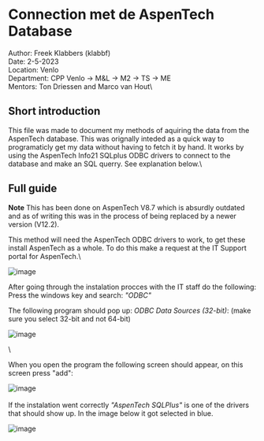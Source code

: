 # Connection met de AspenTech Database
Author: Freek Klabbers (klabbf)\
Date: 2-5-2023\
Location: Venlo\
Department: CPP Venlo -> M&L -> M2 -> TS -> ME\
Mentors: Ton Driessen and Marco van Hout\

## Short introduction
This file was made to document my methods of aquiring the data from the AspenTech database.
This was orignally inteded as a quick way to programaticly get my data without having to fetch it by hand.
It works by using the AspenTech Info21 SQLplus ODBC drivers to connect to the database and make an SQL querry.
See explanation below.\

## Full guide
**Note** This has been done on AspenTech V8.7 which is absurdly outdated and as of writing this was in the process of being replaced by a newer version (V12.2).

This method will need the AspenTech ODBC drivers to work, to get these install AspenTech as a whole. To do this make a request at the IT Support portal for AspenTech.\

![image](https://user-images.githubusercontent.com/85930277/235662071-66817b00-cefa-41e9-a0aa-594aef43ebcd.png)


After going through the instalation procces with the IT staff do the following:
Press the windows key and search: *"ODBC"*

The following program should pop up: *ODBC Data Sources (32-bit)*: (make sure you select 32-bit and not 64-bit)

![image](https://user-images.githubusercontent.com/85930277/235662833-a9e14e50-8844-486a-b581-1b2dc145bb55.png)

\

When you open the program the following screen should appear, on this screen press "add":  

![image](https://user-images.githubusercontent.com/85930277/235663953-35967322-e277-4460-8361-c0495aefe76d.png)  
\
If the instalation went correctly *"AspenTech SQLPlus"* is one of the drivers that should show up. In the image below it got selected in blue.


![image](https://user-images.githubusercontent.com/85930277/235664143-47690337-657b-48c8-aa4a-9f7bef5b25cf.png)


